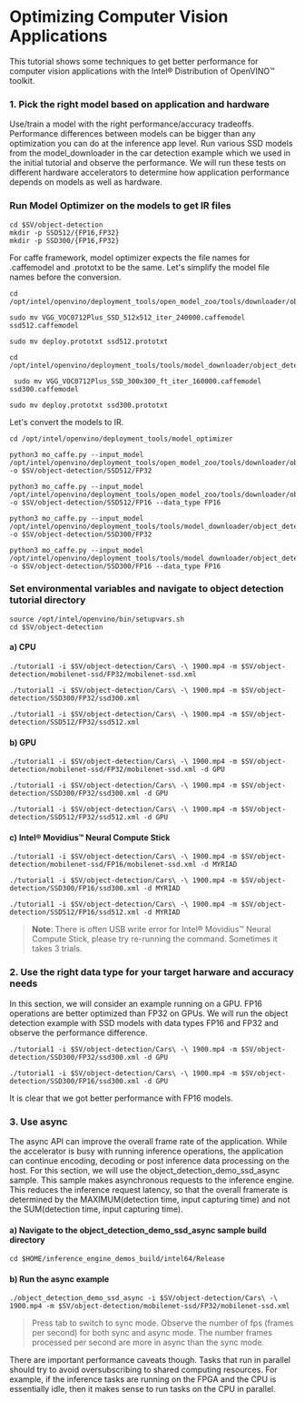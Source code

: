 # Optimizing Computer Vision Applications
This tutorial shows some techniques to get better performance for computer vision applications with the Intel® Distribution of OpenVINO™ toolkit. 

<!---
## 1. Tune parameters - set batch size
In this section, we will see how changes in the batch size affect the performance. We will use the SSD300 model for the experiments.  

The default batch size for the Model Optimizer is 1. 

### Let us first look at the performance numbers for the batch size 1. 

	export SV=/opt/intel/workshop/smart-video-workshop/
	source /opt/intel/openvino/bin/setupvars.sh
	cd $SV/object-detection
	./tutorial1 -i $SV/object-detection/Cars\ -\ 1900.mp4 -m $SV/object-detection/mobilenet-ssd/FP32/mobilenet-ssd.xml


### Change the batch size to 2 and run the object-detection example for new batch size

	cd $SV/object-detection
	
	./tutorial1 -i $SV/object-detection/Cars\ -\ 1900.mp4 -m $SV/object-detection/mobilenet-ssd/FP32/mobilenet-ssd.xml -b 2

### Run the example for different batch sizes 
Change the batch sizes to 8,16,32,64,128 and so on and see the performance diffrence in terms of the inference time.
--->

### 1. Pick the right model based on application and hardware
Use/train a model with the right performance/accuracy tradeoffs. Performance differences between models can be bigger than any optimization you can do at the inference app level.
Run various SSD models from the model_downloader in the car detection example which we used in the initial tutorial and observe the performance. We will run these tests on different hardware accelerators to determine how application performance depends on models as well as hardware. 

### Run Model Optimizer on the models to get IR files
	cd $SV/object-detection
	mkdir -p SSD512/{FP16,FP32} 
	mkdir -p SSD300/{FP16,FP32} 
	
For caffe framework, model optimizer expects the file names for .caffemodel and .prototxt to be the same. Let's simplify the model file names before the conversion. 

	cd /opt/intel/openvino/deployment_tools/open_model_zoo/tools/downloader/object_detection/common/ssd/512/caffe/models/VGGNet/VOC0712Plus/SSD_512x512
	
	sudo mv VGG_VOC0712Plus_SSD_512x512_iter_240000.caffemodel ssd512.caffemodel

	sudo mv deploy.prototxt ssd512.prototxt

	cd /opt/intel/openvino/deployment_tools/tools/model_downloader/object_detection/common/ssd/300/caffe/models/VGGNet/VOC0712Plus/SSD_300x300_ft/

	 sudo mv VGG_VOC0712Plus_SSD_300x300_ft_iter_160000.caffemodel ssd300.caffemodel

	sudo mv deploy.prototxt ssd300.prototxt

Let's convert the models to IR. 

	cd /opt/intel/openvino/deployment_tools/model_optimizer
	
	python3 mo_caffe.py --input_model /opt/intel/openvino/deployment_tools/open_model_zoo/tools/downloader/object_detection/common/ssd/512/caffe/models/VGGNet/VOC0712Plus/SSD_512x512/ssd512.caffemodel -o $SV/object-detection/SSD512/FP32
	
	python3 mo_caffe.py --input_model /opt/intel/openvino/deployment_tools/open_model_zoo/tools/downloader/object_detection/common/ssd/512/caffe/models/VGGNet/VOC0712Plus/SSD_512x512/ssd512.caffemodel -o $SV/object-detection/SSD512/FP16 --data_type FP16
	
	python3 mo_caffe.py --input_model /opt/intel/openvino/deployment_tools/tools/model_downloader/object_detection/common/ssd/300/caffe/models/VGGNet/VOC0712Plus/SSD_300x300_ft/ssd300.caffemodel -o $SV/object-detection/SSD300/FP32
	
	python3 mo_caffe.py --input_model /opt/intel/openvino/deployment_tools/tools/model_downloader/object_detection/common/ssd/300/caffe/models/VGGNet/VOC0712Plus/SSD_300x300_ft/ssd300.caffemodel -o $SV/object-detection/SSD300/FP16 --data_type FP16
		
### Set environmental variables and navigate to object detection tutorial directory

	source /opt/intel/openvino/bin/setupvars.sh
	cd $SV/object-detection

#### a) CPU
 
 	./tutorial1 -i $SV/object-detection/Cars\ -\ 1900.mp4 -m $SV/object-detection/mobilenet-ssd/FP32/mobilenet-ssd.xml
	
	./tutorial1 -i $SV/object-detection/Cars\ -\ 1900.mp4 -m $SV/object-detection/SSD300/FP32/ssd300.xml
	
	./tutorial1 -i $SV/object-detection/Cars\ -\ 1900.mp4 -m $SV/object-detection/SSD512/FP32/ssd512.xml
	
	
#### b) GPU
 
 	./tutorial1 -i $SV/object-detection/Cars\ -\ 1900.mp4 -m $SV/object-detection/mobilenet-ssd/FP32/mobilenet-ssd.xml -d GPU
	
	./tutorial1 -i $SV/object-detection/Cars\ -\ 1900.mp4 -m $SV/object-detection/SSD300/FP32/ssd300.xml -d GPU
	
	./tutorial1 -i $SV/object-detection/Cars\ -\ 1900.mp4 -m $SV/object-detection/SSD512/FP32/ssd512.xml -d GPU
	
	
#### c) Intel® Movidius™ Neural Compute Stick

	./tutorial1 -i $SV/object-detection/Cars\ -\ 1900.mp4 -m $SV/object-detection/mobilenet-ssd/FP16/mobilenet-ssd.xml -d MYRIAD
	
	./tutorial1 -i $SV/object-detection/Cars\ -\ 1900.mp4 -m $SV/object-detection/SSD300/FP16/ssd300.xml -d MYRIAD
	
	./tutorial1 -i $SV/object-detection/Cars\ -\ 1900.mp4 -m $SV/object-detection/SSD512/FP16/ssd512.xml -d MYRIAD
	
> **Note**: There is often USB write error for Intel® Movidius™ Neural Compute Stick, please try re-running the command. Sometimes it takes 3 trials. 

	
### 2. Use the right data type for your target harware and accuracy needs
In this section, we will consider an example running on a GPU. FP16 operations are better optimized than FP32 on GPUs. We will run the object detection example with SSD models with data types FP16 and FP32 and observe the performance difference. 

	./tutorial1 -i $SV/object-detection/Cars\ -\ 1900.mp4 -m $SV/object-detection/SSD300/FP32/ssd300.xml -d GPU 
	
	./tutorial1 -i $SV/object-detection/Cars\ -\ 1900.mp4 -m $SV/object-detection/SSD300/FP16/ssd300.xml -d GPU

It is clear that we got better performance with FP16 models. 


### 3. Use async
The async API can improve the overall frame rate of the application. While the accelerator is busy with running inference operations, the application can continue encoding, decoding or post inference data processing on the host. For this section, we will use the object_detection_demo_ssd_async sample. This sample makes asynchronous requests to the inference engine. This reduces the inference request latency, so that the overall framerate is determined by the MAXIMUM(detection time, input capturing time) and not the SUM(detection time, input capturing time).
#### a) Navigate to the object_detection_demo_ssd_async sample build directory

	cd $HOME/inference_engine_demos_build/intel64/Release
    
#### b) Run the async example

	./object_detection_demo_ssd_async -i $SV/object-detection/Cars\ -\ 1900.mp4 -m $SV/object-detection/mobilenet-ssd/FP32/mobilenet-ssd.xml

> Press tab to switch to sync mode. Observe the number of fps (frames per second) for both sync and async mode. The number frames processed per second are more in async than the sync mode. 

There are important performance caveats though. Tasks that run in parallel should try to avoid oversubscribing to shared computing resources. For example, if the inference tasks are running on the FPGA and the CPU is essentially idle, then it makes sense to run tasks on the CPU in parallel. 
